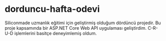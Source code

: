 # dorduncu-hafta-odevi
Siliconmade uzmanlık eğitimi için geliştirmiş olduğum dördüncü projedir. Bu proje kapsamında bir ASP.NET Core Web API uygulaması geliştirdim. C-R-U-D işlemlerini basitçe deneyimlemiş oldum.
